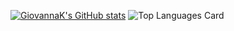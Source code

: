 [![GiovannaK's GitHub stats](https://github-readme-stats.vercel.app/api?username=GiovannaK&hide=stars,prs,issues,contribs)](https://github.com/GiovannaK/github-readme-stats)
![Top Languages Card](https://github-readme-stats.vercel.app/api/top-langs/?username=GiovannaK&layout=compact)
